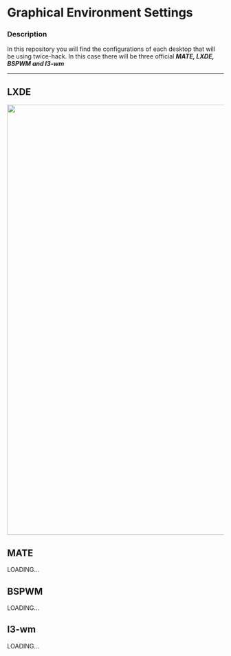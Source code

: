 # Graphical Environment Settings

### Description 
In this repository you will find the configurations of each desktop that will be using twice-hack.
In this case there will be three official ***MATE, LXDE, BSPWM and I3-wm***

<hr>

## LXDE 

<img src="https://i.postimg.cc/ZKjcdsy1/Screenshot-from-2023-11-15-14-42-50.png" width="1000" >   

## MATE

LOADING...

## BSPWM

LOADING...

## I3-wm

LOADING...
